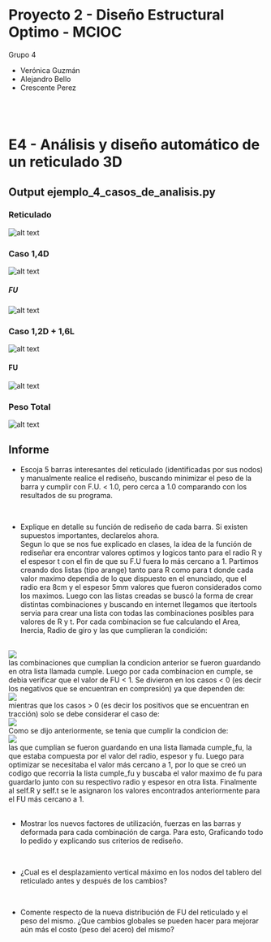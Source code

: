# Proyecto 2 - Diseño Estructural Optimo - MCIOC
Grupo 4 
- Verónica Guzmán
- Alejandro Bello
- Crescente Perez
<br>
<br>

# E4 - Análisis y diseño automático de un reticulado 3D
## Output ejemplo_4_casos_de_analisis.py
### Reticulado
 ![alt text](https://github.com/vjguzman/P2-E4-MCIOC/blob/main/Output/Figura_Reticulado.png) 
 <br>
### Caso 1,4D
 ![alt text](https://github.com/vjguzman/P2-E4-MCIOC/blob/main/Output/Caso_1%2C4D.png) 
 <br>
##### FU
 ![alt text](https://github.com/vjguzman/P2-E4-MCIOC/blob/main/Output/FU_1%2C4D.png) 
 <br>
### Caso 1,2D + 1,6L
 ![alt text](https://github.com/vjguzman/P2-E4-MCIOC/blob/main/Output/Caso_1%2C2D1%2C6L.png) 
 <br>
#### FU
 ![alt text](https://github.com/vjguzman/P2-E4-MCIOC/blob/main/Output/FU_1%2C2D1%2C6L.png) 
 <br>
### Peso Total
 ![alt text](https://github.com/vjguzman/P2-E4-MCIOC/blob/main/Output/Pesos.png) 
 <br>
 
## Informe 
 
* Escoja 5 barras interesantes del reticulado (identificadas por sus nodos) y manualmente realice el rediseño, buscando minimizar el peso de la barra y cumplir con F.U. < 1.0, pero cerca a 1.0 comparando con los resultados de su programa. 
<br>

* Explique en detalle su función de rediseño de cada barra. Si existen supuestos importantes, declarelos ahora. <br>
Segun lo que se nos fue explicado en clases, la idea de la función de rediseñar era encontrar valores optimos y logicos tanto para el radio R y el espesor t con el fin de que su F.U fuera lo más cercano a 1.
Partimos creando dos listas (tipo arange) tanto para R como para t donde cada valor maximo dependia de lo que dispuesto en el enunciado, que el radio era 8cm y el espesor 5mm valores que fueron considerados como los maximos. Luego con las listas creadas se buscó la forma de crear distintas combinaciones y buscando en internet llegamos que itertools servia para crear una lista con todas las combinaciones posibles para valores de R y t.
Por cada combinacion se fue calculando el Area, Inercia, Radio de giro y las que cumplieran la condición:
<br>
<img src="https://latex.codecogs.com/gif.latex?%5Csqrt%7B%5Cfrac%7BL%7D%7BRadio%20de%20giro%7D%7D%5Cleq%20300" /> 
<br>
las combinaciones que cumplian la condicion anterior se fueron guardando en otra lista llamada cumple.
Luego por cada combinacion en cumple, se debia verificar que el valor de FU < 1. Se divieron en los casos < 0 (es decir los negativos que se encuentran en compresión) ya que dependen de:
<br>
<img src="https://latex.codecogs.com/gif.latex?min%28%5Cfrac%7BArea%7D%7B%5Csigma%20y%7D%3B%20%5Cpi%20%5E%7B2%7D%5Cfrac%7BEI%7D%7BL%5E%7B2%7D%7D%29" />
<br>
mientras que los casos > 0 (es decir los positivos que se encuentran en tracción) solo se debe considerar el caso de:
<br>
<img src="https://latex.codecogs.com/gif.latex?%5Cfrac%7BArea%7D%7B%5Csigma%20y%7D" />
<br>
Como se dijo anteriormente, se tenia que cumplir la condicion de:
<br>
<img src="https://latex.codecogs.com/gif.latex?%5Cfrac%7B%5Cleft%20%5C%7C%20Fu%20%5Cright%20%5C%7C%7D%7B%5Cphi%20Fn%7D%5Cleq%201" />
<br>
las que cumplian se fueron guardando en una lista llamada cumple_fu, la que estaba compuesta por el valor del radio, espesor y fu.
Luego para optimizar se necesitaba el valor más cercano a 1, por lo que se creó un codigo que recorria la lista cumple_fu y buscaba el valor maximo de fu para guardarlo junto con su respectivo radio y espesor en otra lista.
Finalmente al self.R y self.t se le asignaron los valores encontrados anteriormente para el FU más cercano a 1.
<br>
<br>

* Mostrar los nuevos factores de utilización, fuerzas en las barras y deformada para cada combinación de carga. Para esto, Graficando todo lo pedido y explicando sus criterios de rediseño. 
<br>

* ¿Cual es el desplazamiento vertical máximo en los nodos del tablero del reticulado antes y después de los cambios?
<br>

* Comente respecto de la nueva distribución de FU del reticulado y el peso del mismo. ¿Que cambios globales se pueden hacer para mejorar aún más el costo (peso del acero) del mismo? 
<br>

